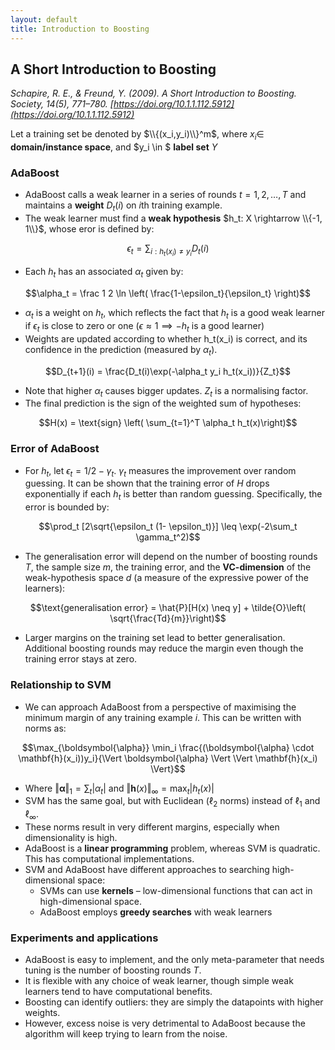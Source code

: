 ```yaml
---
layout: default
title: Introduction to Boosting
---
```


## A Short Introduction to Boosting

*Schapire, R. E., & Freund, Y. (2009). A Short Introduction to Boosting. Society, 14(5), 771–780. [https://doi.org/10.1.1.112.5912](https://doi.org/10.1.1.112.5912)*

Let a training set be denoted by $\\{(x_i,y_i)\\}^m$, where $x_i \in$ **domain/instance space**, and $y_i \in $ **label set** *Y*

### AdaBoost

- AdaBoost calls a weak learner in a series of rounds $t = 1, 2, \ldots, T$ and maintains a **weight** $D_t(i)$ on *i*th training example. 
- The weak learner must find a **weak hypothesis** $h_t: X \rightarrow \\{-1, 1\\}$, whose eror is defined by:

$$\epsilon_t = \sum_{i:h_t(x_i) \neq y_i} D_t(i)$$

- Each $h_t$ has an associated $\alpha_t$ given by:

$$\alpha_t = \frac 1 2 \ln \left( \frac{1-\epsilon_t}{\epsilon_t} \right)$$

- $\alpha_t$ is a weight on $h_t$, which reflects the fact that $h_t$ is a good weak learner if $\epsilon_t$ is close to zero or one ($\epsilon \approx 1 \implies -h_t$ is a good learner)
- Weights are updated according to whether h_t(x_i) is correct, and its confidence in the prediction (measured by $\alpha_t$).

$$D_{t+1}(i) = \frac{D_t(i)\exp(-\alpha_t y_i h_t(x_i))}{Z_t}$$

- Note that higher $\alpha_t$ causes bigger updates. $Z_t$ is a normalising factor.
- The final prediction is the sign of the weighted sum of hypotheses:

$$H(x) = \text{sign} \left( \sum_{t=1}^T \alpha_t h_t(x)\right)$$

### Error of AdaBoost

- For $h_t$, let $\epsilon_t = 1/2 - \gamma_t$. $\gamma_t$ measures the improvement over random guessing. It can be shown that the training error of *H* drops exponentially if each $h_t$ is better than random guessing. Specifically, the error is bounded by:

$$\prod_t [2\sqrt{\epsilon_t (1- \epsilon_t)}] \leq \exp(-2\sum_t \gamma_t^2)$$

- The generalisation error will depend on the number of boosting rounds *T*, the sample size *m*, the training error, and the **VC-dimension** of the weak-hypothesis space *d* (a measure of the expressive power of the learners):

$$\text{generalisation error} = \hat{P}[H(x) \neq y] + \tilde{O}\left( \sqrt{\frac{Td}{m}}\right)$$

- Larger margins on the training set lead to better generalisation. Additional boosting rounds may reduce the margin even though the training error stays at zero.

### Relationship to SVM

- We can approach AdaBoost from a perspective of maximising the minimum margin of any training example *i*. This can be written with norms as:

$$\max_{\boldsymbol{\alpha}} \min_i \frac{(\boldsymbol{\alpha} \cdot \mathbf{h}(x_i))y_i}{\Vert \boldsymbol{\alpha} \Vert \Vert \mathbf{h}(x_i) \Vert}$$

- Where $\Vert \boldsymbol{\alpha} \Vert_1 = \sum_t \vert \alpha_t \vert$ and $\Vert \mathbf{h}(x) \Vert_\infty = \max_t \vert h_t(x) \vert$
- SVM has the same goal, but with Euclidean ($\ell_2$ norms) instead of $\ell_1$ and $\ell_\infty$. 
- These norms result in very different margins, especially when dimensionality is high. 
- AdaBoost is a **linear programming** problem, whereas SVM is quadratic. This has computational implementations. 
- SVM and AdaBoost have different approaches to searching high-dimensional space:
    - SVMs can use **kernels** – low-dimensional functions that can act in high-dimensional space.
    - AdaBoost employs **greedy searches** with weak learners

### Experiments and applications

- AdaBoost is easy to implement, and the only meta-parameter that needs tuning is the number of boosting rounds *T*. 
- It is flexible with any choice of weak learner, though simple weak learners tend to have computational benefits. 
- Boosting can identify outliers: they are simply the datapoints with higher weights. 
- However, excess noise is very detrimental to AdaBoost because the algorithm will keep trying to learn from the noise. 

